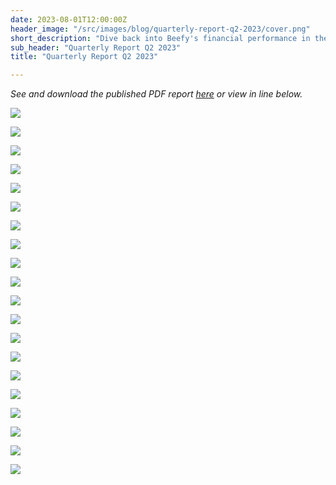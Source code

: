 ```yaml
---
date: 2023-08-01T12:00:00Z
header_image: "/src/images/blog/quarterly-report-q2-2023/cover.png"
short_description: "Dive back into Beefy's financial performance in the second quarter of 2023 with our latest quarterly report."
sub_header: "Quarterly Report Q2 2023"
title: "Quarterly Report Q2 2023"

---
```

*See and download the published PDF report [here](https://www.docdroid.net/cPRwo7j/beefy-quarterly-report-june-2023-pdf) or view in line below.*


![](/src/images/blog/quarterly-report-q2-2023/Frame1.png)

![](/src/images/blog/quarterly-report-q2-2023/Frame2.png)

![](/src/images/blog/quarterly-report-q2-2023/Frame3.png)

![](/src/images/blog/quarterly-report-q2-2023/Frame4.png)

![](/src/images/blog/quarterly-report-q2-2023/Frame5.png)

![](/src/images/blog/quarterly-report-q2-2023/Frame6.png)

![](/src/images/blog/quarterly-report-q2-2023/Frame7.png)

![](/src/images/blog/quarterly-report-q2-2023/Frame8.png)

![](/src/images/blog/quarterly-report-q2-2023/Frame9.png)

![](/src/images/blog/quarterly-report-q2-2023/Frame10.png)

![](/src/images/blog/quarterly-report-q2-2023/Frame11.png)

![](/src/images/blog/quarterly-report-q2-2023/Frame12.png)

![](/src/images/blog/quarterly-report-q2-2023/Frame13.png)

![](/src/images/blog/quarterly-report-q2-2023/Frame14.png)

![](/src/images/blog/quarterly-report-q2-2023/Frame15.png)

![](/src/images/blog/quarterly-report-q2-2023/Frame16.png)

![](/src/images/blog/quarterly-report-q2-2023/Frame17.png)

![](/src/images/blog/quarterly-report-q2-2023/Frame18.png)

![](/src/images/blog/quarterly-report-q2-2023/Frame19.png)

![](/src/images/blog/quarterly-report-q2-2023/Frame20.png)
